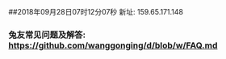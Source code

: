 ##2018年09月28日07时12分07秒 新址: 159.65.171.148
### 兔友常见问题及解答: https://github.com/wanggonging/d/blob/w/FAQ.md
